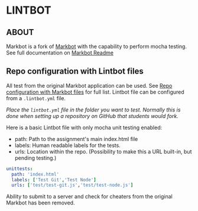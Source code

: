 
# LINTBOT 

## ABOUT

Markbot is a fork of [Markbot](https://github.com/thomasjbradley/markbot) with the capability to perform mocha testing. 
See full documentation on [Markbot Readme](https://github.com/thomasjbradley/markbot/blob/master/README.md)


## Repo configuration with Lintbot files

All test from the original Markbot application can be used. See [Repo configuration with Markbot files]() for full list. 
Lintbot file can be configured from a `.lintbot.yml` file.

*Place the `lintbot.yml` file in the folder you want to test. Normally this is done when setting up a repository on GitHub that students would fork.*

Here is a basic Lintbot file with only mocha unit testing enabled:

- path: Path to the assignment's main index.html file
- labels: Human readable labels for the tests.
- urls: Location within the repo. (Possibility to make this a URL built-in, but pending testing.)

```yml
unittests:
  path: 'index.html'
  labels: ['Test Git','Test Node']
  urls: ['test/test-git.js','test/test-node.js']
```

Ability to submit to a server and check for cheaters from the original Markbot has been removed.
